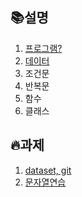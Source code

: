 ## 📚설명
1. [프로그램?](https://swsvv.github.io/01-program.md)
2. [데이터](https://swsvv.github.io/02-data.md)
3. 조건문
4. 반복문
5. 함수
6. 클래스




## 🔥과제
1. [dataset, git](https://swsvv.github.io/assignment/01-assignment.md)
2. [문자열연습](https://swsvv.github.io/assignment/02-assignment.md)
